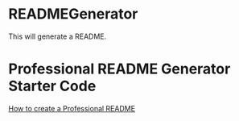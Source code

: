 # READMEGenerator
This will generate a README.


# Professional README Generator Starter Code

[How to create a Professional README](https://coding-boot-camp.github.io/full-stack/github/professional-readme-guide)

